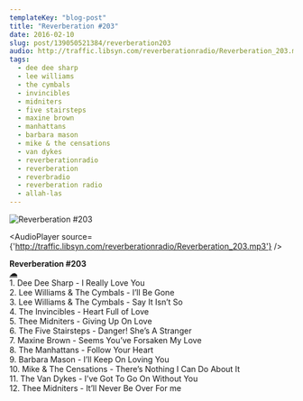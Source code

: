 ```yaml
---
templateKey: "blog-post"
title: "Reverberation #203"
date: 2016-02-10
slug: post/139050521384/reverberation203
audio: http://traffic.libsyn.com/reverberationradio/Reverberation_203.mp3
tags:
  - dee dee sharp
  - lee williams
  - the cymbals
  - invincibles
  - midniters
  - five stairsteps
  - maxine brown
  - manhattans
  - barbara mason
  - mike & the censations
  - van dykes
  - reverberationradio
  - reverberation
  - reverbradio
  - reverberation radio
  - allah-las
---
```


![Reverberation #203](../images/fff7e27099f5b5a8de24e3b2228e3cd80a0adf94317d96d25ac8e0faa8a74ace.png)

<AudioPlayer source={'http://traffic.libsyn.com/reverberationradio/Reverberation_203.mp3'} />

<p><b>Reverberation #203&nbsp;<br /><a href="http://traffic.libsyn.com/reverberationradio/Reverberation_203.mp3">&#9729;</a><br /></b>1. Dee Dee Sharp - I Really Love You<br />2. Lee Williams &amp; The Cymbals - I&rsquo;ll Be Gone<br />3. Lee Williams &amp; The Cymbals - Say It Isn&rsquo;t So<br />4. The Invincibles - Heart Full of Love<br />5. Thee Midniters - Giving Up On Love<br />6. The Five Stairsteps - Danger! She&rsquo;s A Stranger<br />7. Maxine Brown - Seems You&rsquo;ve Forsaken My Love<br />8. The Manhattans - Follow Your Heart<br />9. Barbara Mason - I&rsquo;ll Keep On Loving You<br />10. Mike &amp; The Censations - There&rsquo;s Nothing I Can Do About It<br />11. The Van Dykes - I&rsquo;ve Got To Go On Without You<br />12. Thee Midniters - It&rsquo;ll Never Be Over For me</p>
